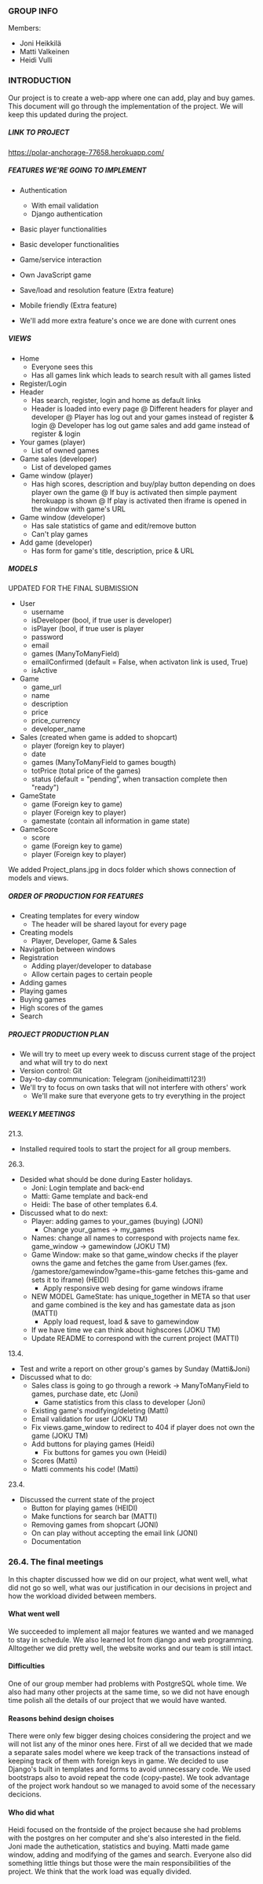 ﻿### GROUP INFO
Members:
- Joni Heikkilä 
- Matti Valkeinen
- Heidi Vulli


### INTRODUCTION 
Our project is to create a web-app where one can add, play and buy games. This document will
go through the implementation of the project. We will keep this updated during the project.

##### LINK TO PROJECT

https://polar-anchorage-77658.herokuapp.com/

##### FEATURES WE'RE GOING TO IMPLEMENT
- Authentication
     * With email validation
     * Django authentication
- Basic player functionalities
- Basic developer functionalities
- Game/service interaction
- Own JavaScript game
- Save/load and resolution feature (Extra feature)
- Mobile friendly (Extra feature)

- We'll add more extra feature's once we are done with current ones

##### VIEWS
- Home
     * Everyone sees this
     * Has all games link which leads to search result with all games listed
- Register/Login
- Header
     * Has search, register, login and home as default links
     * Header is loaded into every page
          @ Different headers for player and developer
          @ Player has log out and your games instead of register & login
          @ Developer has log out game sales and add game instead of register & login
- Your games (player)
     * List of owned games
- Game sales (developer)
     * List of developed games
- Game window (player)
     * Has high scores, description and buy/play button depending on does player own the game
          @ If buy is activated then simple payment herokuapp is shown
          @ If play is activated then iframe is opened in the window with game's URL
- Game window (developer)
     * Has sale statistics of game and edit/remove button
     * Can't play games
- Add game (developer)
     * Has form for game's title, description, price & URL

##### MODELS
UPDATED FOR THE FINAL SUBMISSION
- User
     * username
     * isDeveloper (bool, if true user is developer)
     * isPlayer (bool, if true user is player
     * password
     * email
     * games (ManyToManyField)
     * emailConfirmed (default = False, when activaton link is used, True)
     * isActive
- Game
     * game_url
     * name
     * description
     * price
     * price_currency
     * developer_name
- Sales (created when game is added to shopcart)
     * player (foreign key to player)
     * date
     * games (ManyToManyField to games bougth)
     * totPrice (total price of the games)
     * status (default = "pending", when transaction complete then "ready")
- GameState
     * game (Foreign key to game)
     * player (Foreign key to player)
     * gamestate (contain all information in game state)
- GameScore
     * score
     * game (Foreign key to game)
     * player (Foreign key to player)

We added Project_plans.jpg in docs folder which shows connection of models and views.

##### ORDER OF PRODUCTION FOR FEATURES
- Creating templates for every window
     * The header will be shared layout for every page
- Creating models
     * Player, Developer, Game & Sales
- Navigation between windows
- Registration
     * Adding player/developer to database
     * Allow certain pages to certain people
- Adding games
- Playing games
- Buying games
- High scores of the games
- Search

##### PROJECT PRODUCTION PLAN
- We will try to meet up every week to discuss current stage of the project and what will try to do next
- Version control: Git
- Day-to-day communication: Telegram (joniheidimatti123!)
- We'll try to focus on own tasks that will not interfere with others' work
     * We'll make sure that everyone gets to try everything in the project


##### WEEKLY MEETINGS
21.3.
- Installed required tools to start the project for all group members.

26.3.
- Desided what should be done during Easter holidays.
     * Joni: Login template and back-end
     * Matti: Game template and back-end
     * Heidi: The base of other templates
6.4.
- Discussed what to do next:
     * Player: adding games to your_games (buying) (JONI)
          * Change your_games -> my_games
     * Names: change all names to correspond with projects name fex. game_window -> gamewindow (JOKU TM)
     * Game Window: make so that game_window checks if the player owns the game and fetches the
       game from User.games (fex. /gamestore/gamewindow?game=this-game fetches this-game and sets
       it to iframe) (HEIDI)
          * Apply responsive web desing for game windows iframe
     * NEW MODEL GameState: has unique_together in META so that user and game combined is the key
       and has gamestate data as json (MATTI)
          * Apply load request, load & save to gamewindow
     * If we have time we can think about highscores (JOKU TM)
     * Update README to correspond with the current project (MATTI)

13.4.
- Test and write a report on other group's games by Sunday (Matti&Joni)
- Discussed what to do:
     * Sales class is going to go through a rework -> ManyToManyField to games, purchase date, 
       etc (Joni)
          * Game statistics from this class to developer (Joni)
     * Existing game's modifying/deleting (Matti)
     * Email validation for user (JOKU TM)
     * Fix views.game_window to redirect to 404 if player does not own the game (JOKU TM)
     * Add buttons for playing games (Heidi)
          * Fix buttons for games you own (Heidi)
     * Scores (Matti)
     * Matti comments his code! (Matti)

23.4.
- Discussed the current state of the project
     * Button for playing games (HEIDI)
     * Make functions for search bar (MATTI)
     * Removing games from shopcart (JONI)
     * On can play without accepting the email link (JONI)
     * Documentation

### 26.4. The final meetings

In this chapter discussed how we did on our project, what went well, what did not go so well, what was our justification in our decisions in project and how the workload divided between members.

#### What went well
We succeeded to implement all major features we wanted and we managed to stay in schedule. We also learned lot from django and web programming. Alltogether we did pretty well, the website works and our team is still intact.

#### Difficulties
One of our group member had problems with PostgreSQL whole time. We also had many other projects at the same time, so we did not have enough time polish all the details of our project that we would have wanted.

#### Reasons behind design choises
There were only few bigger desing choices considering the project and we will not list any of the minor ones here. First of all we decided that we made a separate sales model where we keep track of the transactions instead of keeping track of them with foreign keys in game. We decided to use Django's built in templates and forms to avoid unnecessary code. We used bootstraps also to avoid repeat the code (copy-paste). We took advantage of the project work handout so we managed to avoid some of the necessary decicions.

#### Who did what
Heidi focused on the frontside of the project because she had problems with the postgres on her computer and she's also interested in the field. Joni made the authetication, statistics and buying. Matti made game window, adding and modifying of the games and search. Everyone also did something little things but those were the main responsibilities of the project. We think that the work load was equally divided.